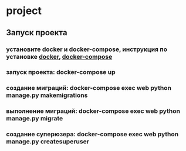 # project

## Запуск проекта

### установите docker и docker-compose, инструкция по установке [docker](https://docs.docker.com/engine/install/), [docker-compose](https://docs.docker.com/compose/install/)

### запуск проекта: docker-compose up
### создание миграций: docker-compose exec web python manage.py makemigrations
### выполнение миграций: docker-compose exec web python manage.py migrate
### создание суперюзера: docker-compose exec web python manage.py createsuperuser